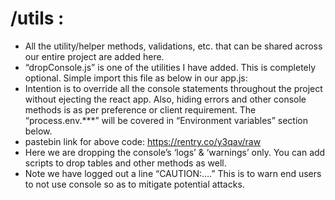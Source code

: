 # /utils :

*   All the utility/helper methods, validations, etc. that can be shared across our entire project are added here.
*   “dropConsole.js” is one of the utilities I have added. This is completely optional. Simple import this file as below in our app.js:
*   Intention is to override all the console statements throughout the project without ejecting the react app. Also, hiding errors and other console methods is as per preference or client requirement. The “process.env.***” will be covered in “Environment variables” section below.
*   pastebin link for above code: https://rentry.co/y3qav/raw
*   Here we are dropping the console’s ‘logs’ & ‘warnings’ only. You can add scripts to drop tables and other methods as well.
*   Note we have logged out a line “CAUTION:….” This is to warn end users to not use console so as to mitigate potential attacks.